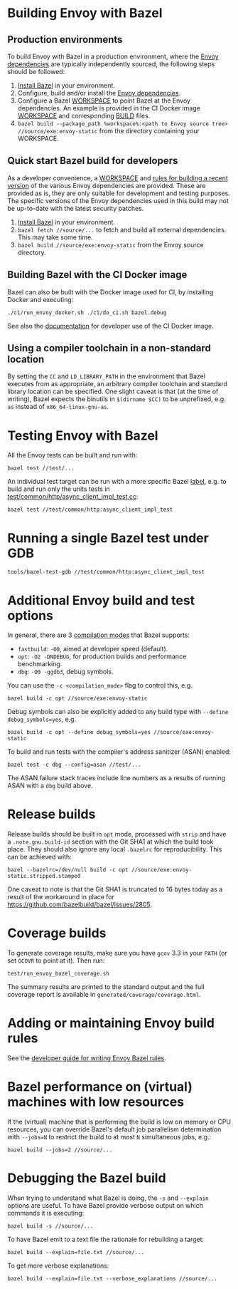 # Building Envoy with Bazel

## Production environments

To build Envoy with Bazel in a production environment, where the [Envoy
dependencies](https://lyft.github.io/envoy/docs/install/requirements.html) are typically
independently sourced, the following steps should be followed:

1. [Install Bazel](https://bazel.build/versions/master/docs/install.html) in your environment.
2. Configure, build and/or install the [Envoy dependencies](https://lyft.github.io/envoy/docs/install/requirements.html).
3. Configure a Bazel [WORKSPACE](https://bazel.build/versions/master/docs/be/workspace.html)
   to point Bazel at the Envoy dependencies. An example is provided in the CI Docker image
   [WORKSPACE](https://github.com/lyft/envoy/blob/master/ci/WORKSPACE) and corresponding
   [BUILD](https://github.com/lyft/envoy/blob/master/ci/prebuilt/BUILD) files.
4. `bazel build --package_path %workspace%:<path to Envoy source tree> //source/exe:envoy-static`
   from the directory containing your WORKSPACE.

## Quick start Bazel build for developers

As a developer convenience, a [WORKSPACE](https://github.com/lyft/envoy/blob/master/WORKSPACE) and
[rules for building a recent
version](https://github.com/lyft/envoy/blob/master/bazel/repositories.bzl) of the various Envoy
dependencies are provided. These are provided as is, they are only suitable for development and
testing purposes. The specific versions of the Envoy dependencies used in this build may not be
up-to-date with the latest security patches.

1. [Install Bazel](https://bazel.build/versions/master/docs/install.html) in your environment.
2. `bazel fetch //source/...` to fetch and build all external dependencies. This may take some time.
2. `bazel build //source/exe:envoy-static` from the Envoy source directory.

## Building Bazel with the CI Docker image

Bazel can also be built with the Docker image used for CI, by installing Docker and executing:

```
./ci/run_envoy_docker.sh ./ci/do_ci.sh bazel.debug
```

See also the [documentation](https://github.com/lyft/envoy/tree/master/ci) for developer use of the
CI Docker image.

## Using a compiler toolchain in a non-standard location

By setting the `CC` and `LD_LIBRARY_PATH` in the environment that Bazel executes from as
appropriate, an arbitrary compiler toolchain and standard library location can be specified. One
slight caveat is that (at the time of writing), Bazel expects the binutils in `$(dirname $CC)` to be
unprefixed, e.g. `as` instead of `x86_64-linux-gnu-as`.

# Testing Envoy with Bazel

All the Envoy tests can be built and run with:

```
bazel test //test/...
```

An individual test target can be run with a more specific Bazel
[label](https://bazel.build/versions/master/docs/build-ref.html#Labels), e.g. to build and run only
the units tests in
[test/common/http/async_client_impl_test.cc](https://github.com/lyft/envoy/blob/master/test/common/http/async_client_impl_test.cc):

```
bazel test //test/common/http:async_client_impl_test
```

# Running a single Bazel test under GDB

```
tools/bazel-test-gdb //test/common/http:async_client_impl_test
```

# Additional Envoy build and test options

In general, there are 3 [compilation
modes](https://bazel.build/versions/master/docs/bazel-user-manual.html#flag--compilation_mode)
that Bazel supports:

* `fastbuild`: `-O0`, aimed at developer speed (default).
* `opt`: `-O2 -DNDEBUG`, for production builds and performance benchmarking.
* `dbg`: `-O0 -ggdb3`, debug symbols.

You can use the `-c <compilation_mode>` flag to control this, e.g.

```
bazel build -c opt //source/exe:envoy-static
```

Debug symbols can also be explicitly added to any build type with `--define
debug_symbols=yes`, e.g.

```
bazel build -c opt --define debug_symbols=yes //source/exe:envoy-static
```

To build and run tests with the compiler's address sanitizer (ASAN) enabled:

```
bazel test -c dbg --config=asan //test/...
```

The ASAN failure stack traces include line numbers as a results of running ASAN with a `dbg` build above.

# Release builds

Release builds should be built in `opt` mode, processed with `strip` and have a
`.note.gnu.build-id` section with the Git SHA1 at which the build took place.
They should also ignore any local `.bazelrc` for reproducibility. This can be
achieved with:

```
bazel --bazelrc=/dev/null build -c opt //source/exe:envoy-static.stripped.stamped
```

One caveat to note is that the Git SHA1 is truncated to 16 bytes today as a
result of the workaround in place for
https://github.com/bazelbuild/bazel/issues/2805.

# Coverage builds

To generate coverage results, make sure you have `gcov` 3.3 in your `PATH` (or
set `GCOVR` to point at it). Then run:

```
test/run_envoy_bazel_coverage.sh
```

The summary results are printed to the standard output and the full coverage
report is available in `generated/coverage/coverage.html`.

# Adding or maintaining Envoy build rules

See the [developer guide for writing Envoy Bazel rules](DEVELOPER.md).

# Bazel performance on (virtual) machines with low resources

If the (virtual) machine that is performing the build is low on memory or CPU
resources, you can override Bazel's default job parallelism determination with
`--jobs=N` to restrict the build to at most `N` simultaneous jobs, e.g.:

```
bazel build --jobs=2 //source/...
```

# Debugging the Bazel build

When trying to understand what Bazel is doing, the `-s` and `--explain` options
are useful. To have Bazel provide verbose output on which commands it is executing:

```
bazel build -s //source/...
```

To have Bazel emit to a text file the rationale for rebuilding a target:

```
bazel build --explain=file.txt //source/...
```

To get more verbose explanations:

```
bazel build --explain=file.txt --verbose_explanations //source/...
```
